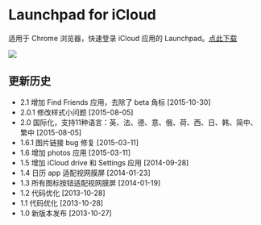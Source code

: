 # Launchpad for iCloud

适用于 Chrome 浏览器，快速登录 iCloud 应用的 Launchpad。[点此下载](https://chrome.google.com/webstore/detail/dfngkocjobhcdlknaffekkiafkboehkn)

![](https://raw.githubusercontent.com/cgzero/launchpad-for-icloud/master/tmp/screen-shot1.png)

## 更新历史

- 2.1 增加 Find Friends 应用，去除了 beta 角标 [2015-10-30]
- 2.0.1 修改样式小问题 [2015-08-05]
- 2.0 国际化，支持11种语言：英、法、德、意、俄、荷、西、日、韩、简中、繁中 [2015-08-05]
- 1.6.1 图片链接 bug 修复 [2015-03-11]
- 1.6 增加 photos 应用 [2015-03-11]
- 1.5 增加 iCloud drive 和 Settings 应用 [2014-09-28]
- 1.4 日历 app 适配视网膜屏 [2014-01-23]
- 1.3 所有图标按钮适配视网膜屏 [2014-01-19]
- 1.2 代码优化 [2013-10-28]
- 1.1 代码优化 [2013-10-28]
- 1.0 新版本发布 [2013-10-27]
